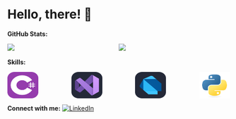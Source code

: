 # Hello, there! 👋

**GitHub Stats:**
<div style="display: flex;">
  
  <a href="https://github.com/anuraghazra/github-readme-stats" style="flex: 1;" >
    <img src="https://github-readme-stats.vercel.app/api?username=venicode&show_icons=true&theme=radical" />
  </a>
  <a href="https://github.com/anuraghazra/convoychat" style="flex: 1;" >
    <img src="https://github-readme-stats.vercel.app/api/top-langs?username=venicode&layout=compact&langs_count=8&theme=radical" width="420"/>
  </a>
</div>

**Skills:**
<div style="display: flex; justify-content: space-between;">
  <img height="60" width="70" src="https://github.com/tandpfun/skill-icons/blob/main/icons/CS.svg">
  <img height="60" width="70" src="https://github.com/tandpfun/skill-icons/blob/main/icons/VisualStudio-Dark.svg">
  <img height="60" width="70" src="https://github.com/tandpfun/skill-icons/blob/main/icons/Dart-Dark.svg">
  <img height="60" width="70" src="https://raw.githubusercontent.com/devicons/devicon/master/icons/python/python-original.svg">
</div>

**Connect with me:**
[![LinkedIn](https://img.shields.io/badge/-LinkedIn-%230077B5?style=for-the-badge&logo=linkedin&logoColor=white)](https://www.linkedin.com/in/venint/)
